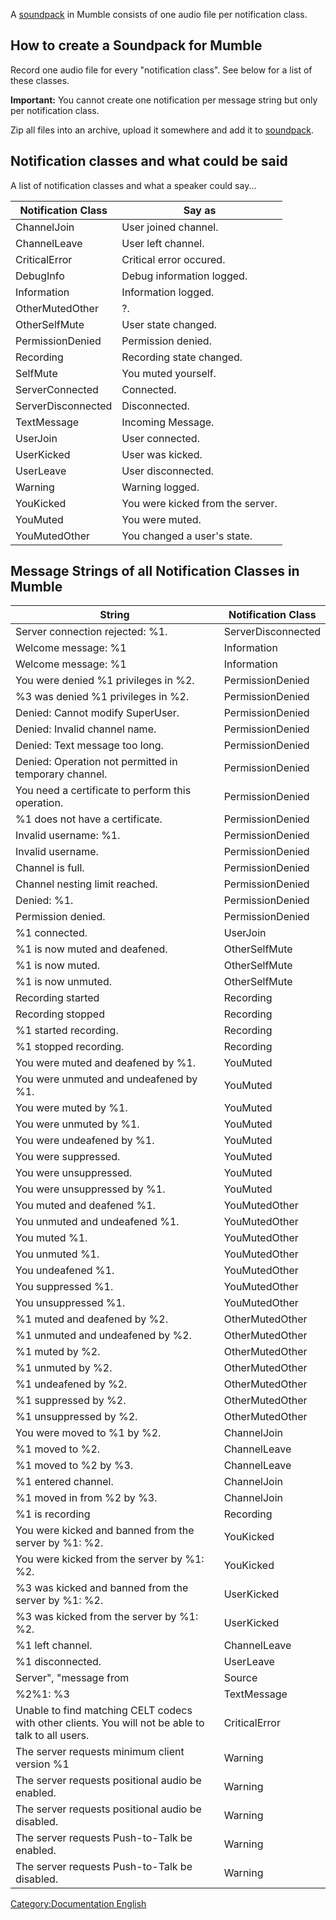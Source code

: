 A [soundpack](Soundpacks "wikilink") in Mumble consists of one audio
file per notification class.

## How to create a Soundpack for Mumble

Record one audio file for every "notification class". See below for a
list of these classes.

**Important:** You cannot create one notification per message string but
only per notification class.

Zip all files into an archive, upload it somewhere and add it to
[soundpack](Soundpacks "wikilink").

## Notification classes and what could be said

A list of notification classes and what a speaker could say...

| Notification Class | Say as                           |
| ------------------ | -------------------------------- |
| ChannelJoin        | User joined channel.             |
| ChannelLeave       | User left channel.               |
| CriticalError      | Critical error occured.          |
| DebugInfo          | Debug information logged.        |
| Information        | Information logged.              |
| OtherMutedOther    | ?.                               |
| OtherSelfMute      | User state changed.              |
| PermissionDenied   | Permission denied.               |
| Recording          | Recording state changed.         |
| SelfMute           | You muted yourself.              |
| ServerConnected    | Connected.                       |
| ServerDisconnected | Disconnected.                    |
| TextMessage        | Incoming Message.                |
| UserJoin           | User connected.                  |
| UserKicked         | User was kicked.                 |
| UserLeave          | User disconnected.               |
| Warning            | Warning logged.                  |
| YouKicked          | You were kicked from the server. |
| YouMuted           | You were muted.                  |
| YouMutedOther      | You changed a user's state.      |

## Message Strings of all Notification Classes in Mumble

| String                                                                                             | Notification Class |
| -------------------------------------------------------------------------------------------------- | ------------------ |
| Server connection rejected: %1.                                                                    | ServerDisconnected |
| Welcome message: %1                                                                                | Information        |
| Welcome message: %1                                                                                | Information        |
| You were denied %1 privileges in %2.                                                               | PermissionDenied   |
| %3 was denied %1 privileges in %2.                                                                 | PermissionDenied   |
| Denied: Cannot modify SuperUser.                                                                   | PermissionDenied   |
| Denied: Invalid channel name.                                                                      | PermissionDenied   |
| Denied: Text message too long.                                                                     | PermissionDenied   |
| Denied: Operation not permitted in temporary channel.                                              | PermissionDenied   |
| You need a certificate to perform this operation.                                                  | PermissionDenied   |
| %1 does not have a certificate.                                                                    | PermissionDenied   |
| Invalid username: %1.                                                                              | PermissionDenied   |
| Invalid username.                                                                                  | PermissionDenied   |
| Channel is full.                                                                                   | PermissionDenied   |
| Channel nesting limit reached.                                                                     | PermissionDenied   |
| Denied: %1.                                                                                        | PermissionDenied   |
| Permission denied.                                                                                 | PermissionDenied   |
| %1 connected.                                                                                      | UserJoin           |
| %1 is now muted and deafened.                                                                      | OtherSelfMute      |
| %1 is now muted.                                                                                   | OtherSelfMute      |
| %1 is now unmuted.                                                                                 | OtherSelfMute      |
| Recording started                                                                                  | Recording          |
| Recording stopped                                                                                  | Recording          |
| %1 started recording.                                                                              | Recording          |
| %1 stopped recording.                                                                              | Recording          |
| You were muted and deafened by %1.                                                                 | YouMuted           |
| You were unmuted and undeafened by %1.                                                             | YouMuted           |
| You were muted by %1.                                                                              | YouMuted           |
| You were unmuted by %1.                                                                            | YouMuted           |
| You were undeafened by %1.                                                                         | YouMuted           |
| You were suppressed.                                                                               | YouMuted           |
| You were unsuppressed.                                                                             | YouMuted           |
| You were unsuppressed by %1.                                                                       | YouMuted           |
| You muted and deafened %1.                                                                         | YouMutedOther      |
| You unmuted and undeafened %1.                                                                     | YouMutedOther      |
| You muted %1.                                                                                      | YouMutedOther      |
| You unmuted %1.                                                                                    | YouMutedOther      |
| You undeafened %1.                                                                                 | YouMutedOther      |
| You suppressed %1.                                                                                 | YouMutedOther      |
| You unsuppressed %1.                                                                               | YouMutedOther      |
| %1 muted and deafened by %2.                                                                       | OtherMutedOther    |
| %1 unmuted and undeafened by %2.                                                                   | OtherMutedOther    |
| %1 muted by %2.                                                                                    | OtherMutedOther    |
| %1 unmuted by %2.                                                                                  | OtherMutedOther    |
| %1 undeafened by %2.                                                                               | OtherMutedOther    |
| %1 suppressed by %2.                                                                               | OtherMutedOther    |
| %1 unsuppressed by %2.                                                                             | OtherMutedOther    |
| You were moved to %1 by %2.                                                                        | ChannelJoin        |
| %1 moved to %2.                                                                                    | ChannelLeave       |
| %1 moved to %2 by %3.                                                                              | ChannelLeave       |
| %1 entered channel.                                                                                | ChannelJoin        |
| %1 moved in from %2 by %3.                                                                         | ChannelJoin        |
| %1 is recording                                                                                    | Recording          |
| You were kicked and banned from the server by %1: %2.                                              | YouKicked          |
| You were kicked from the server by %1: %2.                                                         | YouKicked          |
| %3 was kicked and banned from the server by %1: %2.                                                | UserKicked         |
| %3 was kicked from the server by %1: %2.                                                           | UserKicked         |
| %1 left channel.                                                                                   | ChannelLeave       |
| %1 disconnected.                                                                                   | UserLeave          |
| Server", "message from                                                                             | Source             |
| %2%1: %3                                                                                           | TextMessage        |
| Unable to find matching CELT codecs with other clients. You will not be able to talk to all users. | CriticalError      |
| The server requests minimum client version %1                                                      | Warning            |
| The server requests positional audio be enabled.                                                   | Warning            |
| The server requests positional audio be disabled.                                                  | Warning            |
| The server requests Push-to-Talk be enabled.                                                       | Warning            |
| The server requests Push-to-Talk be disabled.                                                      | Warning            |

[Category:Documentation
English](Category:Documentation_English "wikilink")